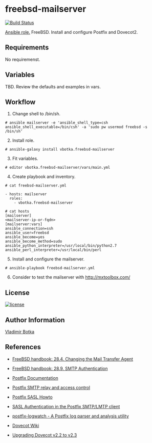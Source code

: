 freebsd-mailserver
==================

[![Build Status](https://travis-ci.org/vbotka/ansible-freebsd-mailserver.svg?branch=master)](https://travis-ci.org/vbotka/ansible-freebsd-mailserver)

[Ansible role.](https://galaxy.ansible.com/vbotka/freebsd-mailserver/) FreeBSD. Install and configure Postfix and Dovecot2.


Requirements
------------

No requiremenst.


Variables
---------

TBD. Review the defaults and examples in vars.


Workflow
--------

1) Change shell to /bin/sh.

```
# ansible mailserver -e 'ansible_shell_type=csh ansible_shell_executable=/bin/csh' -a 'sudo pw usermod freebsd -s /bin/sh'
```

2) Install role.

```
# ansible-galaxy install vbotka.freebsd-mailserver
```

3) Fit variables.

```
# editor vbotka.freebsd-mailserver/vars/main.yml
```

4) Create playbook and inventory.

```
# cat freebsd-mailserver.yml

- hosts: mailserver
  roles:
    - vbotka.freebsd-mailserver
```

```
# cat hosts
[mailserver]
<mailserver-ip-or-fqdn>
[mailserver:vars]
ansible_connection=ssh
ansible_user=freebsd
ansible_become=yes
ansible_become_method=sudo
ansible_python_interpreter=/usr/local/bin/python2.7
ansible_perl_interpreter=/usr/local/bin/perl
```

5) Install and configure the mailserver.

```
# ansible-playbook freebsd-mailserver.yml
```

6) Consider to test the mailserver with http://mxtoolbox.com/


License
-------

[![license](https://img.shields.io/badge/license-BSD-red.svg)](https://www.freebsd.org/doc/en/articles/bsdl-gpl/article.html)


Author Information
------------------

[Vladimir Botka](https://botka.link)

References
----------

- [FreeBSD handbook: 28.4. Changing the Mail Transfer Agent](https://www.freebsd.org/doc/handbook/mail-changingmta.html)
- [FreeBSD handbook: 28.9. SMTP Authentication](https://www.freebsd.org/doc/handbook/SMTP-Auth.html)
- [Postfix Documentation](http://www.postfix.org/documentation.html)
- [Postfix SMTP relay and access control](http://www.postfix.org/SMTPD_ACCESS_README.html)
- [Postfix SASL Howto](http://www.postfix.org/SASL_README.html)
- [SASL Authentication in the Postfix SMTP/LMTP client](http://www.postfix.org/SASL_README.html#client_sasl_enable)
- [postfix-logwatch - A Postfix log parser and analysis utility](https://www.freebsd.org/cgi/man.cgi?query=postfix-logwatch)
- [Dovecot Wiki](https://wiki2.dovecot.org/)

- [Upgrading Dovecot v2.2 to v2.3](https://wiki2.dovecot.org/Upgrading/2.3)
